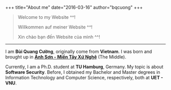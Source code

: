 +++
title="About me"
date="2016-03-16"
author="bqcuong"
+++

> Welcome to my Website ^^!
> 
> Willkommen auf meiner Website ^^!
> 
> Xin chào bạn đến Website của mình ^^!

---

I am **Bùi Quang Cường**, originally come from **Vietnam**. I was born and brought up in **[Anh Sơn - ](https://www.youtube.com/watch?v=aEQ8Bn6TUdQ)[Miền Tây Xứ Nghệ](https://www.youtube.com/watch?v=gnRnloNXuHQ)** (The Middle).

Currently, I am a Ph.D. student at **TU Hamburg**, Germany. My topic is about **Software Security**. Before, I obtained my Bachelor and Master degrees in Information Technology and Computer Science, respectively, both at **UET - VNU**.
